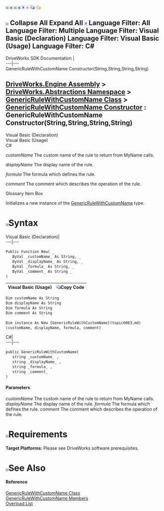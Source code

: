 ![](dotnetimages/collapse.gif) ![](dotnetimages/expand.gif) ![](dotnetimages/collapse.gif) ![](dotnetimages/expand.gif) ![](dotnetimages/drpdown.gif) ![](dotnetimages/drpdown_orange.gif) ![](dotnetimages/copycode.gif) ![](dotnetimages/copycodeHighlight.gif)

![](dotnetimages/collapse.gif) Collapse All Expand All ![](dotnetimages/drpdown.gif) Language Filter: All  Language Filter: Multiple  Language Filter: Visual Basic (Declaration) Language Filter: Visual Basic (Usage) Language Filter: C#  
---  
DriveWorks SDK Documentation  |   
---|---  
GenericRuleWithCustomName Constructor(String,String,String,String)   
  
[DriveWorks.Engine Assembly](topic2156.md) > [DriveWorks.Abstractions Namespace](topic5939.md) > [GenericRuleWithCustomName Class](topic6063.md) > [GenericRuleWithCustomName Constructor](topic6069.md) : GenericRuleWithCustomName Constructor(String,String,String,String)  
---  
  
Visual Basic (Declaration)    
Visual Basic (Usage)    
C# 

_customName_
    The custom name of the rule to return from MyName calls.

_displayName_
    The display name of the rule.

_formula_
    The formula which defines the rule.

_comment_
    The comment which describes the operation of the rule.

Glossary Item Box

Initializes a new instance of the [GenericRuleWithCustomName](topic6063.md) type. 

# ![](dotnetimages/collapse.gif)Syntax

Visual Basic (Declaration)|   
---|---  
      
    
    Public Function New( _
       ByVal _customName_ As String, _
       ByVal _displayName_ As String, _
       ByVal _formula_ As String, _
       ByVal _comment_ As String _
    )  
  
Visual Basic (Usage)| ![](dotnetimages/copycode.gif)Copy Code  
---|---  
      
    
    Dim customName As String
    Dim displayName As String
    Dim formula As String
    Dim comment As String
     
    Dim instance As New [GenericRuleWithCustomName](topic6063.md)(customName, displayName, formula, comment)  
  
C#|   
---|---  
      
    
    public GenericRuleWithCustomName( 
       string _customName_ ,
       string _displayName_ ,
       string _formula_ ,
       string _comment_
    )  
  
#### Parameters

 _customName_
    The custom name of the rule to return from MyName calls.
_displayName_
    The display name of the rule.
_formula_
    The formula which defines the rule.
_comment_
    The comment which describes the operation of the rule.

# ![](dotnetimages/collapse.gif)Requirements

**Target Platforms:** Please see DriveWorks software prerequisites.

# ![](dotnetimages/collapse.gif)See Also

#### Reference

[GenericRuleWithCustomName Class](topic6063.md)   
[GenericRuleWithCustomName Members](topic6064.md)   
[Overload List](topic6069.md)


